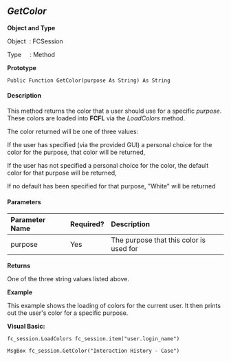 _GetColor_
----------

**Object and Type**

Object  : FCSession

Type     : Method

**Prototype**

```
Public Function GetColor(purpose As String) As String
```

#### Description

This method returns the color that a user should use for a specific _purpose_. These colors are loaded into **FCFL** via the _LoadColors_ method.

The color returned will be one of three values:

 If the user has specified (via the provided GUI) a personal choice for the color for the purpose, that color will be returned,

 If the user has not specified a personal choice for the color, the default color for that purpose will be returned,

 If no default has been specified for that purpose, "White" will be returned

#### Parameters

| Parameter Name | Required? | Description |
|:--- |:--- |:--- |
| purpose | Yes | The purpose that this color is used for |

**Returns**

One of the three string values listed above.

**Example**

This example shows the loading of colors for the current user. It then prints out the user's color for a specific purpose.

**Visual Basic:**
```
fc_session.LoadColors fc_session.item("user.login_name")

MsgBox fc_session.GetColor("Interaction History - Case")
```